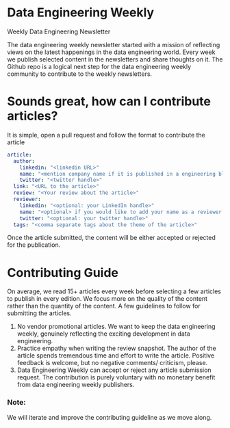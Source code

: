 # Data Engineering Weekly
Weekly Data Engineering Newsletter

The data engineering weekly newsletter started with a mission of reflecting views on the latest happenings in the data engineering world. Every week we publish selected content in the newsletters and share thoughts on it. The Github repo is a logical next step for the data engineering weekly community to contribute to the weekly newsletters.

# Sounds great, how can I contribute articles?

It is simple, open a pull request and follow the format to contribute the article

```yaml
article:
  author:
    linkedin: "<linkedin URL>"
    name: "<mention company name if it is published in a engineering blog else the author name>"
    twitter: "<twitter handle>"
  link: "<URL to the article>"
  review: "<Your review about the article>"
  reviewer:
    linkedin: "<optional: your LinkedIn handle>"
    name: "<optional> if you would like to add your name as a reviewer in the data engineering weekly newsletter"
    twitter: "<optional: your twitter handle>"
  tags: "<comma separate tags about the theme of the article>"
```
Once the article submitted, the content will be either accepted or rejected for the publication.

# Contributing Guide

On average, we read 15+ articles every week before selecting a few articles to publish in every edition. We focus more on the quality of the content rather than the quantity of the content. A few guidelines to follow for submitting the articles.

1. No vendor promotional articles. We want to keep the data engineering weekly, genuinely reflecting the exciting development in data engineering.
2. Practice empathy when writing the review snapshot. The author of the article spends tremendous time and effort to write the article. Positive feedback is welcome, but no negative comments/ criticism, please.
3. Data Engineering Weekly can accept or reject any article submission request. The contribution is purely voluntary with no monetary benefit from data engineering weekly publishers.


### Note:

We will iterate and improve the contributing guideline as we move along.
